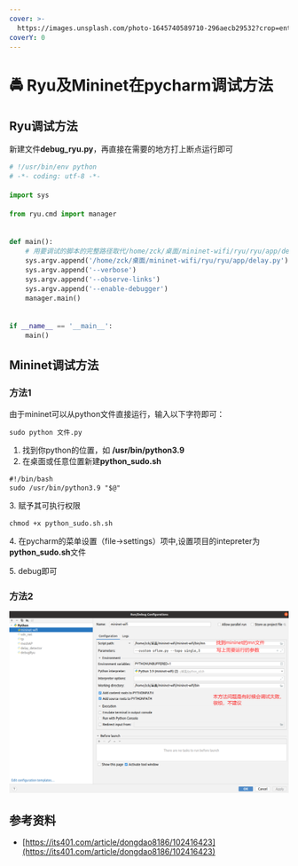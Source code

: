 ```yaml
---
cover: >-
  https://images.unsplash.com/photo-1645740589710-296aecb29532?crop=entropy&cs=srgb&fm=jpg&ixid=MnwxOTcwMjR8MHwxfHJhbmRvbXx8fHx8fHx8fDE2NDc4NDMzMDc&ixlib=rb-1.2.1&q=85
coverY: 0
---
```


# 🚔 Ryu及Mininet在pycharm调试方法

## Ryu调试方法

新建文件**debug\_ryu.py**，再直接在需要的地方打上断点运行即可

```python
# !/usr/bin/env python
# -*- coding: utf-8 -*-

import sys

from ryu.cmd import manager


def main():
    # 用要调试的脚本的完整路径取代/home/zck/桌面/mininet-wifi/ryu/ryu/app/delay.py就可以了
    sys.argv.append('/home/zck/桌面/mininet-wifi/ryu/ryu/app/delay.py')
    sys.argv.append('--verbose')
    sys.argv.append('--observe-links')
    sys.argv.append('--enable-debugger')
    manager.main()


if __name__ == '__main__':
    main()
```

## Mininet调试方法

### 方法1

由于mininet可以从python文件直接运行，输入以下字符即可：

```shell
sudo python 文件.py
```

1. 找到你python的位置，如 **/usr/bin/python3.9**
2. 在桌面或任意位置新建**python\_sudo.sh**

```shell
#!/bin/bash
sudo /usr/bin/python3.9 "$@"
```

3\. 赋予其可执行权限

```shell
chmod +x python_sudo.sh.sh
```

4\. 在pycharm的菜单设置（file->settings）项中,设置项目的intepreter为**python\_sudo.sh**文件

5\. debug即可

### 方法2

![](<../../.gitbook/assets/image (32).png>)

## 参考资料

* [https://its401.com/article/dongdao8186/102416423](https://its401.com/article/dongdao8186/102416423)
